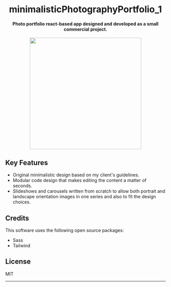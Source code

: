 
<h1 align="center">
minimalisticPhotographyPortfolio_1
</h1>

<h4 align="center">Photo portfolio react-based app designed and developed as a small commercial project.</h4>

<p align="center"> 
  <img width="350px" src="https://github.com/szczek/minimalisticPhotographyPortfolio_1/assets/66899019/e6085c1e-5005-41e6-a427-0f0956afe1c9" />

</p>

## Key Features

* Original minimalistic design based on my client's guidelines.
* Modular code design that makes editing the content a matter of seconds.
* Slideshows and carousels written from scratch to allow both portrait and landscape orientation images in one series and also to fit the design choices.

## Credits

This software uses the following open source packages:

- Sass
- Tailwind

## License

MIT

---
